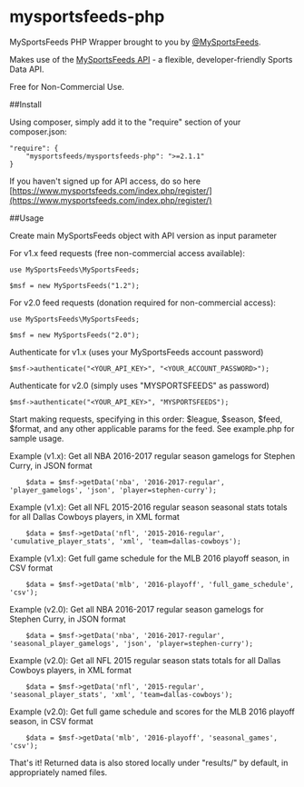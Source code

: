 # mysportsfeeds-php

MySportsFeeds PHP Wrapper brought to you by [@MySportsFeeds](https://twitter.com/MySportsFeeds).

Makes use of the [MySportsFeeds API](https://www.mysportsfeeds.com) - a flexible, developer-friendly Sports Data API.

Free for Non-Commercial Use.

##Install

Using composer, simply add it to the "require" section of your composer.json:
    
    "require": {
        "mysportsfeeds/mysportsfeeds-php": ">=2.1.1"
    }

If you haven't signed up for API access, do so here [https://www.mysportsfeeds.com/index.php/register/](https://www.mysportsfeeds.com/index.php/register/)

##Usage

Create main MySportsFeeds object with API version as input parameter

For v1.x feed requests (free non-commercial access available):

    use MySportsFeeds\MySportsFeeds;

    $msf = new MySportsFeeds("1.2");

For v2.0 feed requests (donation required for non-commercial access):

    use MySportsFeeds\MySportsFeeds;

    $msf = new MySportsFeeds("2.0");


Authenticate for v1.x (uses your MySportsFeeds account password)

    $msf->authenticate("<YOUR_API_KEY>", "<YOUR_ACCOUNT_PASSWORD>");

Authenticate for v2.0 (simply uses "MYSPORTSFEEDS" as password)

    $msf->authenticate("<YOUR_API_KEY>", "MYSPORTSFEEDS");


Start making requests, specifying in this order: $league, $season, $feed, $format, and any other applicable params for the feed.  See example.php for sample usage.

Example (v1.x): Get all NBA 2016-2017 regular season gamelogs for Stephen Curry, in JSON format

```
    $data = $msf->getData('nba', '2016-2017-regular', 'player_gamelogs', 'json', 'player=stephen-curry');
```

Example (v1.x): Get all NFL 2015-2016 regular season seasonal stats totals for all Dallas Cowboys players, in XML format

```
    $data = $msf->getData('nfl', '2015-2016-regular', 'cumulative_player_stats', 'xml', 'team=dallas-cowboys');
```

Example (v1.x): Get full game schedule for the MLB 2016 playoff season, in CSV format

```
    $data = $msf->getData('mlb', '2016-playoff', 'full_game_schedule', 'csv');
```

Example (v2.0): Get all NBA 2016-2017 regular season gamelogs for Stephen Curry, in JSON format

```
    $data = $msf->getData('nba', '2016-2017-regular', 'seasonal_player_gamelogs', 'json', 'player=stephen-curry');
```

Example (v2.0): Get all NFL 2015 regular season  stats totals for all Dallas Cowboys players, in XML format

```
    $data = $msf->getData('nfl', '2015-regular', 'seasonal_player_stats', 'xml', 'team=dallas-cowboys');
```

Example (v2.0): Get full game schedule and scores for the MLB 2016 playoff season, in CSV format

```
    $data = $msf->getData('mlb', '2016-playoff', 'seasonal_games', 'csv');
```

That's it!  Returned data is also stored locally under "results/" by default, in appropriately named files.
